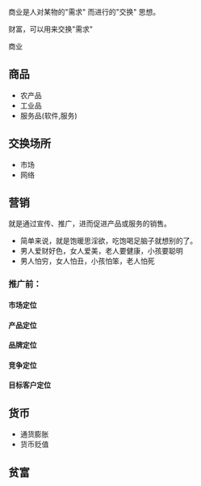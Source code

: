 商业是人对某物的"需求" 而进行的"交换" 思想。

财富，可以用来交换"需求"

商业
## 商品
- 农产品
- 工业品
- 服务品(软件,服务)

## 交换场所
- 市场
- 网络
## 营销
就是通过宣传、推广，进而促进产品或服务的销售。

 - 简单来说，就是饱暖思淫欲，吃饱喝足脑子就想别的了。
 - 男人爱财好色，女人爱美，老人要健康，小孩要聪明
 - 男人怕穷，女人怕丑，小孩怕笨，老人怕死
 
### 推广前： ###

#### 市场定位 ####

#### 产品定位 ####

#### 品牌定位 ####

#### 竞争定位 ####

#### 目标客户定位 ####

## 货币
- 通货膨胀
- 货币贬值

## 贫富
